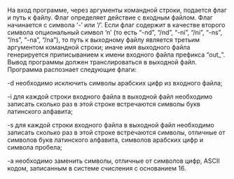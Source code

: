 На вход программе, через аргументы командной строки, подается флаг и путь к файлу. Флаг определяет действие с входным файлом. Флаг начинается с символа ‘-’ или ‘/’. Если флаг содержит в качестве второго символа опциональный символ ‘n’ (то есть “-nd”, “/nd”, “-ni”, “/ni”, “-ns”, “/ns”, “-na”, “/na”), то путь к выходному файлу является третьим аргументом командной строки; иначе имя выходного файла генерируется приписыванием к имени входного файла префикса “out_”. Вывод программы должен транслироваться в выходной файл. Программа распознает следующие флаги:

-d необходимо исключить символы арабских цифр из входного файла;

-i для каждой строки входного файла в выходной файл необходимо записать сколько раз в этой строке встречаются символы букв латинского алфавита;

-s для каждой строки входного файла в выходной файл необходимо записать сколько раз в этой строке встречаются символы, отличные от символов букв латинского алфавита, символов арабских цифр и символа пробела;

-a необходимо заменить символы, отличные от символов цифр, ASCII кодом, записанным в системе счисления с основанием 16.